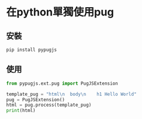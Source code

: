 # 在python單獨使用pug

## 安裝
```
pip install pypugjs
```

## 使用
```python
from pypugjs.ext.pug import PugJSExtension

template_pug = "html\n  body\n    h1 Hello World"
pug = PugJSExtension()
html = pug.process(template_pug)
print(html)

```
